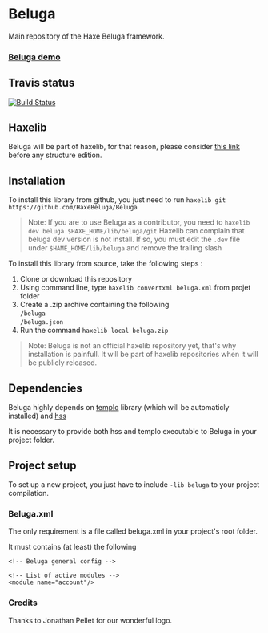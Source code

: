 Beluga
======

Main repository of the Haxe Beluga framework.

### [Beluga demo](https://github.com/HaxeBeluga/BelugaDemo "belugademo") ###

## Travis status ##

[![Build Status](https://travis-ci.org/HaxeBeluga/Beluga.png?branch=master)](https://travis-ci.org/HaxeBeluga/Beluga)

## Haxelib ##

Beluga will be part of haxelib, for that reason, please consider [this link](http://haxe.org/doc/haxelib/using_haxelib#creating-a-haxelib-package "haxelib") before any structure edition.

## Installation ##

To install this library from github, you just need to run `haxelib git https://github.com/HaxeBeluga/Beluga`

> Note: If you are to use Beluga as a contributor, you need to `haxelib dev beluga $HAXE_HOME/lib/beluga/git`
> Haxelib can complain that beluga dev version is not install. If so, you must edit the `.dev` file under `$HAME_HOME/lib/beluga` and remove the trailing slash

To install this library from source, take the following steps :

1. Clone or download this repository
2. Using command line, type `haxelib convertxml beluga.xml` from projet folder
3. Create a .zip archive containing the following <br />
	`/beluga`<br />
	`/beluga.json`
4. Run the command `haxelib local beluga.zip`

> Note: Beluga is not an official haxelib repository yet, that's why installation is painfull. It will be part of haxelib repositories when it will be publicly released.

## Dependencies ##

Beluga highly depends on [templo](http://haxe.org/com/libs/mtwin/templo "templo") library (which will be automaticly installed) and [hss](http://ncannasse.fr/projects/hss "hss")

It is necessary to provide both hss and templo executable to Beluga in your project folder.

## Project setup ##

To set up a new project, you just have to include `-lib beluga` to your project compilation.

### Beluga.xml ###

The only requirement is a file called beluga.xml in your project's root folder.

It must contains (at least) the following


	<!-- Beluga general config -->

	<!-- List of active modules -->
	<module name="account"/>


### Credits ###
Thanks to Jonathan Pellet for our wonderful logo.
